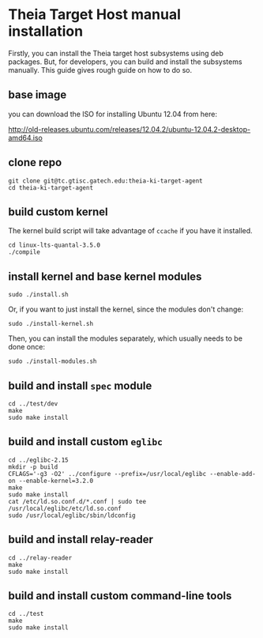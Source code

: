 # Theia Target Host manual installation

Firstly, you can install the Theia target host subsystems using deb packages. But, for developers, you can build and install the subsystems manually. This guide gives rough guide on how to do so.

## base image

you can download the ISO for installing Ubuntu 12.04 from here:

<http://old-releases.ubuntu.com/releases/12.04.2/ubuntu-12.04.2-desktop-amd64.iso>

## clone repo

	git clone git@tc.gtisc.gatech.edu:theia-ki-target-agent
	cd theia-ki-target-agent

## build custom kernel

The kernel build script will take advantage of ```ccache``` if you have it installed.

	cd linux-lts-quantal-3.5.0
	./compile

## install kernel and base kernel modules

	sudo ./install.sh

Or, if you want to just install the kernel, since the modules don't change:

	sudo ./install-kernel.sh

Then, you can install the modules separately, which usually needs to be done once:

	sudo ./install-modules.sh

## build and install ```spec``` module

	cd ../test/dev
	make
	sudo make install


## build and install custom ```eglibc```

	cd ../eglibc-2.15
	mkdir -p build
	CFLAGS='-g3 -O2' ../configure --prefix=/usr/local/eglibc --enable-add-on --enable-kernel=3.2.0
	make
	sudo make install
	cat /etc/ld.so.conf.d/*.conf | sudo tee /usr/local/eglibc/etc/ld.so.conf
	sudo /usr/local/eglibc/sbin/ldconfig

## build and install relay-reader

	cd ../relay-reader
	make
	sudo make install

## build and install custom command-line tools

	cd ../test
	make
	sudo make install

